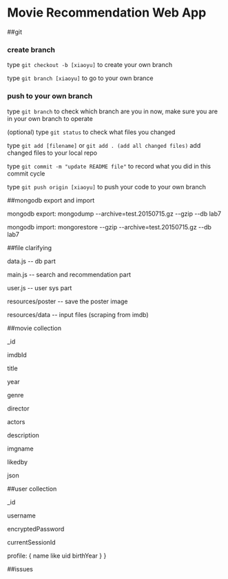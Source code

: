 # Movie Recommendation Web App

##git

### create branch

type `git checkout -b [xiaoyu]` to create your own branch

type `git branch [xiaoyu]` to go to your own brance

### push to your own branch

type `git branch` to check which branch are you in now, make sure you are in your own branch to operate

(optional) type `git status` to check what files you changed

type `git add [filename]` or `git add . (add all changed files)` add changed files to your local repo

type `git commit -m "update README file"` to record what you did in this commit cycle

type `git push origin [xiaoyu]` to push your code to your own branch

##mongodb export and import

mongodb export:
mongodump --archive=test.20150715.gz --gzip --db lab7

mongodb import:
mongorestore --gzip --archive=test.20150715.gz --db lab7

##file clarifying

data.js -- db part

main.js -- search and recommendation part

user.js -- user sys part

resources/poster -- save the poster image

resources/data -- input files (scraping from imdb)

##movie collection

_id

imdbId

title

year

genre

director

actors

description

imgname

likedby

json

##user collection

_id

username

encryptedPassword

currentSessionId

profile: {  name
            like
            uid
            birthYear
}
                                                 }

##issues

